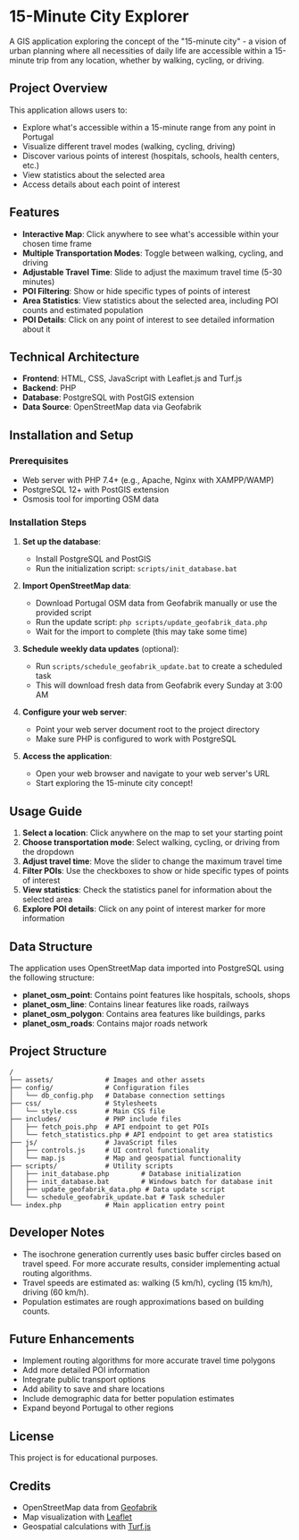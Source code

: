 # 15-Minute City Explorer

A GIS application exploring the concept of the "15-minute city" - a vision of urban planning where all necessities of daily life are accessible within a 15-minute trip from any location, whether by walking, cycling, or driving.

## Project Overview

This application allows users to:

- Explore what's accessible within a 15-minute range from any point in Portugal
- Visualize different travel modes (walking, cycling, driving)
- Discover various points of interest (hospitals, schools, health centers, etc.)
- View statistics about the selected area
- Access details about each point of interest

## Features

- **Interactive Map**: Click anywhere to see what's accessible within your chosen time frame
- **Multiple Transportation Modes**: Toggle between walking, cycling, and driving
- **Adjustable Travel Time**: Slide to adjust the maximum travel time (5-30 minutes)
- **POI Filtering**: Show or hide specific types of points of interest
- **Area Statistics**: View statistics about the selected area, including POI counts and estimated population
- **POI Details**: Click on any point of interest to see detailed information about it

## Technical Architecture

- **Frontend**: HTML, CSS, JavaScript with Leaflet.js and Turf.js
- **Backend**: PHP
- **Database**: PostgreSQL with PostGIS extension
- **Data Source**: OpenStreetMap data via Geofabrik

## Installation and Setup

### Prerequisites

- Web server with PHP 7.4+ (e.g., Apache, Nginx with XAMPP/WAMP)
- PostgreSQL 12+ with PostGIS extension
- Osmosis tool for importing OSM data

### Installation Steps

1. **Set up the database**:
   - Install PostgreSQL and PostGIS
   - Run the initialization script: `scripts/init_database.bat`

2. **Import OpenStreetMap data**:
   - Download Portugal OSM data from Geofabrik manually or use the provided script
   - Run the update script: `php scripts/update_geofabrik_data.php`
   - Wait for the import to complete (this may take some time)
   
3. **Schedule weekly data updates** (optional):
   - Run `scripts/schedule_geofabrik_update.bat` to create a scheduled task
   - This will download fresh data from Geofabrik every Sunday at 3:00 AM

4. **Configure your web server**:
   - Point your web server document root to the project directory
   - Make sure PHP is configured to work with PostgreSQL

5. **Access the application**:
   - Open your web browser and navigate to your web server's URL
   - Start exploring the 15-minute city concept!

## Usage Guide

1. **Select a location**: Click anywhere on the map to set your starting point
2. **Choose transportation mode**: Select walking, cycling, or driving from the dropdown
3. **Adjust travel time**: Move the slider to change the maximum travel time
4. **Filter POIs**: Use the checkboxes to show or hide specific types of points of interest
5. **View statistics**: Check the statistics panel for information about the selected area
6. **Explore POI details**: Click on any point of interest marker for more information

## Data Structure

The application uses OpenStreetMap data imported into PostgreSQL using the following structure:

- **planet_osm_point**: Contains point features like hospitals, schools, shops
- **planet_osm_line**: Contains linear features like roads, railways
- **planet_osm_polygon**: Contains area features like buildings, parks
- **planet_osm_roads**: Contains major roads network

## Project Structure

```
/
├── assets/             # Images and other assets
├── config/             # Configuration files
│   └── db_config.php   # Database connection settings
├── css/                # Stylesheets
│   └── style.css       # Main CSS file
├── includes/           # PHP include files
│   ├── fetch_pois.php  # API endpoint to get POIs
│   └── fetch_statistics.php # API endpoint to get area statistics
├── js/                 # JavaScript files
│   ├── controls.js     # UI control functionality
│   └── map.js          # Map and geospatial functionality
├── scripts/            # Utility scripts
│   ├── init_database.php        # Database initialization
│   ├── init_database.bat        # Windows batch for database init
│   ├── update_geofabrik_data.php # Data update script
│   └── schedule_geofabrik_update.bat # Task scheduler
└── index.php           # Main application entry point
```

## Developer Notes

- The isochrone generation currently uses basic buffer circles based on travel speed. For more accurate results, consider implementing actual routing algorithms.
- Travel speeds are estimated as: walking (5 km/h), cycling (15 km/h), driving (60 km/h).
- Population estimates are rough approximations based on building counts.

## Future Enhancements

- Implement routing algorithms for more accurate travel time polygons
- Add more detailed POI information
- Integrate public transport options
- Add ability to save and share locations
- Include demographic data for better population estimates
- Expand beyond Portugal to other regions

## License

This project is for educational purposes.

## Credits

- OpenStreetMap data from [Geofabrik](https://download.geofabrik.de/)
- Map visualization with [Leaflet](https://leafletjs.com/)
- Geospatial calculations with [Turf.js](https://turfjs.org/)
